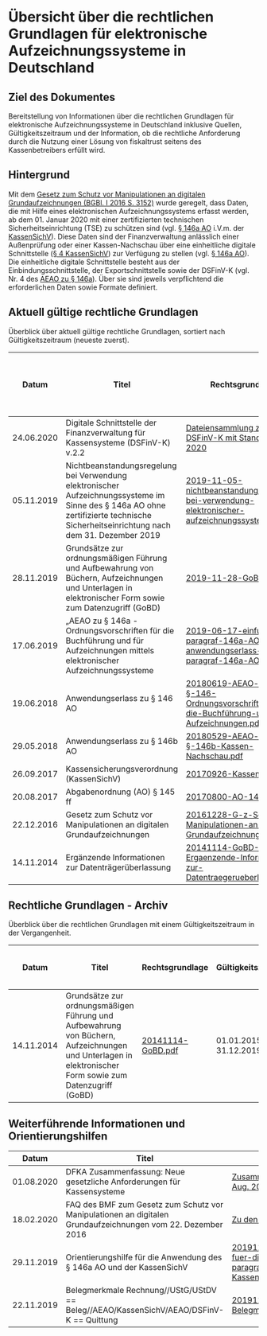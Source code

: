 # Übersicht über die rechtlichen Grundlagen für elektronische Aufzeichnungssysteme in Deutschland

## Ziel des Dokumentes

Bereitstellung von Informationen über die rechtlichen Grundlagen für elektronische Aufzeichnungssysteme in Deutschland inklusive Quellen, Gültigkeitszeitraum und der Information, ob die rechtliche Anforderung durch die Nutzung einer Lösung von fiskaltrust seitens des Kassenbetreibers erfüllt wird.

## Hintergrund

Mit dem [Gesetz zum Schutz vor Manipulationen an digitalen Grundaufzeichnungen (BGBl. I 2016 S. 3152)](media\20161228-G-z-Schutz-v-Manipulationen-an-digitalen-Grundaufzeichnungen.pdf) wurde geregelt, dass Daten, die mit Hilfe eines elektronischen Aufzeichnungssystems erfasst werden, ab dem 01. Januar 2020 mit einer zertifizierten technischen Sicherheitseinrichtung (TSE) zu schützen sind (vgl. [§ 146a AO](media/2019-06-17-einfuehrung-paragraf-146a-AO-anwendungserlass-zu-paragraf-146a-AO.pdf) i.V.m. der [KassenSichV](media/20170926-KassenSichV.pdf)). Diese Daten sind der Finanzverwaltung anlässlich einer Außenprüfung oder einer Kassen-Nachschau über eine einheitliche digitale Schnittstelle ([§ 4 KassenSichV](media/20170926-KassenSichV.pdf)) zur Verfügung zu stellen (vgl. [§ 146a AO](media/2019-06-17-einfuehrung-paragraf-146a-AO-anwendungserlass-zu-paragraf-146a-AO.pdf)). Die einheitliche digitale Schnittstelle besteht aus der Einbindungsschnittstelle, der Exportschnittstelle sowie der DSFinV-K (vgl. Nr. 4 des [AEAO zu § 146a](media/20180619-AEAO-zu-§-146-Ordnungsvorschriften-für-die-Buchführung-und-für-Aufzeichnungen.pdf)). Über sie sind jeweils verpflichtend die erforderlichen Daten sowie Formate definiert.

## Aktuell gültige rechtliche Grundlagen

Überblick über aktuell gültige rechtliche Grundlagen, sortiert nach Gültigkeitszeitraum (neueste zuerst).

| Datum      | Titel                                                        | Rechtsgrundlage                                              | Gültigkeits-Zeitraum  | Compliance erfüllt durch die Nutzung von fiskaltrust |
| ---------- | ------------------------------------------------------------ | ------------------------------------------------------------ | --------------------- | ---------------------------------------------------- |
| 24.06.2020 | Digitale Schnittstelle der Finanzverwaltung für Kassensysteme (DSFinV-K) v.2.2 | [Dateiensammlung zur DSFinV-K mit Stand: Juni 2020](media/dsfinv_k_v_2_2.zip) | 24.06.2020-heute      | ab voraussichtl. 09/2020                             |
| 05.11.2019 | Nichtbeanstandungsregelung bei Verwendung  elektronischer Aufzeichnungssysteme im Sinne des § 146a AO ohne zertifizierte technische Sicherheitseinrichtung nach dem 31. Dezember 2019 | [2019-11-05-nichtbeanstandungsregelung-bei-verwendung-elektronischer-aufzeichnungssysteme.pdf](media/2019-11-05-nichtbeanstandungsregelung-bei-verwendung-elektronischer-aufzeichnungssysteme.pdf) | 01.01.2020-30.09.2020 | in Bearbeitung                                       |
| 28.11.2019 | Grundsätze zur ordnungsmäßigen Führung und Aufbewahrung von Büchern, Aufzeichnungen und Unterlagen in elektronischer Form sowie zum Datenzugriff (GoBD) | [2019-11-28-GoBD.pdf](media/2019-11-28-GoBD.pdf)             | 01.01.2020-heute      | in Bearbeitung                                       |
| 17.06.2019 | „AEAO zu § 146a - Ordnungsvorschriften für die Buchführung und für Aufzeichnungen mittels elektronischer Aufzeichnungssysteme | [2019-06-17-einfuehrung-paragraf-146a-AO-anwendungserlass-zu-paragraf-146a-AO.pdf](media/2019-06-17-einfuehrung-paragraf-146a-AO-anwendungserlass-zu-paragraf-146a-AO.pdf) | 17.06.2019-heute      | in Bearbeitung                                       |
| 19.06.2018 | Anwendungserlass zu § 146 AO                                 | [20180619-AEAO-zu-§-146-Ordnungsvorschriften-für-die-Buchführung-und-für-Aufzeichnungen.pdf](media/20180619-AEAO-zu-§-146-Ordnungsvorschriften-für-die-Buchführung-und-für-Aufzeichnungen.pdf) | 19.06.2018 - heute    | in Bearbeitung                                       |
| 29.05.2018 | Anwendungserlass zu § 146b AO                                | [20180529-AEAO-zu-§-146b-Kassen-Nachschau.pdf](media/20180529-AEAO-zu-§-146b-Kassen-Nachschau.pdf) | 29.05.2018 - heute    | in Bearbeitung                                       |
| 26.09.2017 | Kassensicherungsverordnung (KassenSichV)                     | [20170926-KassenSichV.pdf](media/20170926-KassenSichV.pdf)   | 27.09.2017 - heute    | in Bearbeitung                                       |
| 20.08.2017 | Abgabenordnung (AO) § 145 ff                                 | [20170800-AO-145ff.pdf](media/20170800-AO-145ff.pdf)         | 20.08.2017 - heute    | in Bearbeitung                                       |
| 22.12.2016 | Gesetz zum Schutz vor Manipulationen an digitalen Grundaufzeichnungen | [20161228-G-z-Schutz-v-Manipulationen-an-digitalen-Grundaufzeichnungen.pdf](media/20161228-G-z-Schutz-v-Manipulationen-an-digitalen-Grundaufzeichnungen.pdf) | 29.12.2016 - heute    | in Bearbeitung                                       |
| 14.11.2014 | Ergänzende Informationen zur Datenträgerüberlassung          | [20141114-GoBD-Ergaenzende-Informationen-zur-Datentraegerueberlassung.pdf](media/20141114-GoBD-Ergaenzende-Informationen-zur-Datentraegerueberlassung.pdf) | 01.01.2015-heute      | in Bearbeitung                                       |

## Rechtliche Grundlagen - Archiv 

Überblick über die rechtlichen Grundlagen mit einem Gültigkeitszeitraum in der Vergangenheit.

| Datum      | Titel                                                        | Rechtsgrundlage                              | Gültigkeitszeitraum   | Compliance erfüllt durch fiskaltrust |
| ---------- | ------------------------------------------------------------ | -------------------------------------------- | --------------------- | ------------------------------------ |
| 14.11.2014 | Grundsätze zur ordnungsmäßigen Führung und Aufbewahrung von Büchern, Aufzeichnungen und Unterlagen in elektronischer Form sowie zum Datenzugriff (GoBD) | [20141114-GoBD.pdf](media/20141114-GoBD.pdf) | 01.01.2015-31.12.2019 | noch nicht am Markt aktiv            |

## Weiterführende Informationen und Orientierungshilfen

| Datum      | Titel                                                        | Quelle                                                       |
| ---------- | ------------------------------------------------------------ | ------------------------------------------------------------ |
| 01.08.2020 | DFKA Zusammenfassung: Neue gesetzliche Anforderungen für Kassensysteme | [Zusammenfassung des DFKA Aug. 2020](media/DFKA-Neue-gesetzliche-Anforderungen-Stand-2020-08-01.pdf) |
| 18.02.2020 | FAQ des BMF zum Gesetz zum Schutz vor Manipulationen an digitalen Grundaufzeichnungen vom 22. Dezember 2016 | [Zu den FAQ des BMF](https://www.bundesfinanzministerium.de/Content/DE/FAQ/2020-02-18-steuergerechtigkeit-belegpflicht.html) |
| 29.11.2019 | Orientierungshilfe für die Anwendung des § 146a AO und der KassenSichV | [20191129_Orientierungshilfe-fuer-die-anwendung-des-paragraf-146a-AO-und-der-KassenSichV.pdf](media/20191129_Orientierungshilfe-fuer-die-anwendung-des-paragraf-146a-AO-und-der-KassenSichV.pdf) |
| 22.11.2019 | Belegmerkmale Rechnung//UStG/UStDV == Beleg//AEAO/KassenSichV/AEAO/DSFinV-K == Quittung | [20191122-ft-Belegmerkmale-DE-v0.5.pdf](media/20191122-ft-Belegmerkmale-DE-v0.5.pdf) |

